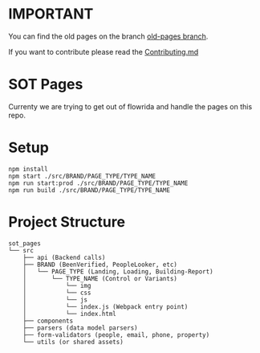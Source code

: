 # IMPORTANT
You can find the old pages on the branch [old-pages branch](https://github.com/BeenVerifiedInc/sot_pages/tree/old-pages).

If you want to contribute please read the [Contributing.md](https://github.com/BeenVerifiedInc/sot_pages/blob/master/readme.md)

# SOT Pages
Currenty we are trying to get out of flowrida and handle the pages on this repo.

# Setup
```
npm install
npm start ./src/BRAND/PAGE_TYPE/TYPE_NAME
npm run start:prod ./src/BRAND/PAGE_TYPE/TYPE_NAME
npm run build ./src/BRAND/PAGE_TYPE/TYPE_NAME
```

# Project Structure
```
sot_pages
└── src
    ├── api (Backend calls)
    ├── BRAND (BeenVerified, PeopleLooker, etc)
    │   └── PAGE_TYPE (Landing, Loading, Building-Report)
    │       └── TYPE_NAME (Control or Variants)
    │           └── img
    │           └── css
    │           └── js
    │           └── index.js (Webpack entry point)
    │           └── index.html
    ├── components
    ├── parsers (data model parsers)
    ├── form-validators (people, email, phone, property)
    └── utils (or shared assets)
    
```


